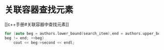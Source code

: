 # 关联容器查找元素

[[c++手册#关联容器中查找元素]]

```c++
for (auto beg = authors.lower_bound(search_item),end = authors.upper_bound(search_item); 
beg != end; ++beg)
    cout << beg->second << endl;
```